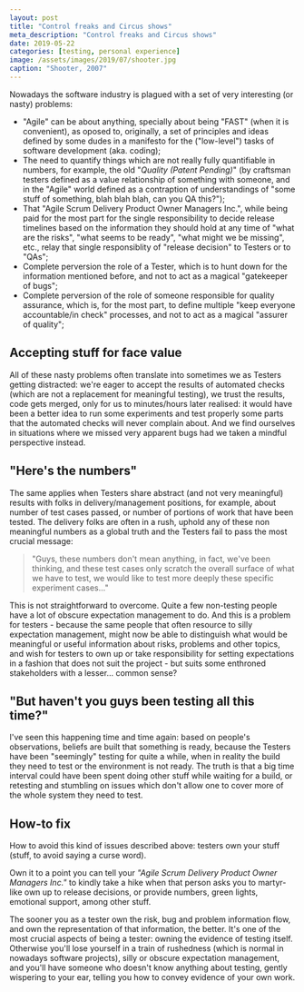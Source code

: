 ```yaml
---
layout: post
title: "Control freaks and Circus shows"
meta_description: "Control freaks and Circus shows"
date: 2019-05-22
categories: [testing, personal experience]
image: /assets/images/2019/07/shooter.jpg
caption: "Shooter, 2007"
---
```


Nowadays the software industry is plagued with a set of very interesting (or nasty) problems:

- "Agile" can be about anything, specially about being "FAST" (when it is convenient), as oposed to, originally, a set of principles and ideas defined by some dudes in a manifesto for the ("low-level") tasks of software development (aka. coding);
- The need to quantify things which are not really fully quantifiable in numbers, for example, the old "*Quality (Patent Pending)*" (by craftsman testers defined as a value relationship of something with someone, and in the "Agile" world defined as a contraption of understandings of "some stuff of something, blah blah blah, can you QA this?");
- That "Agile Scrum Delivery Product Owner Managers Inc.", while being paid for the most part for the single responsibility to decide release timelines based on the information they should hold at any time of "what are the risks", "what seems to be ready", "what might we be missing", etc., relay that single responsiblity of "release decision" to Testers or to "QAs";
- Complete perversion the role of a Tester, which is to hunt down for the information mentioned before, and not to act as a magical "gatekeeper of bugs";
- Complete perversion of the role of someone responsible for quality assurance, which is, for the most part, to define multiple "keep everyone accountable/in check" processes, and not to act as a magical "assurer of quality";


## Accepting stuff for face value

All of these nasty problems often translate into sometimes we as Testers getting distracted: we're eager to accept the results of automated checks (which are not a replacement for meaningful testing), we trust the results, code gets merged, only for us to minutes/hours later realised: it would have been a better idea to run some experiments and test properly some parts that the automated checks will never complain about. And we find ourselves in situations where we missed very apparent bugs had we taken a mindful perspective instead.


## "Here's the numbers"

The same applies when Testers share abstract (and not very meaningful) results with folks in delivery/management positions, for example, about number of test cases passed, or number of portions of work that have been tested. The delivery folks are often in a rush, uphold any of these non meaningful numbers as a global truth and the Testers fail to pass the most crucial message:
> "Guys, these numbers don't mean anything, in fact, we've been thinking, and these test cases only scratch the overall surface of what we have to test, we would like to test more deeply these specific experiment cases..."

This is not straightforward to overcome. Quite a few non-testing people have a lot of obscure expectation management to do. And this is a problem for testers - because the same people that often resource to silly expectation management, might now be able to distinguish what would be meaningful or useful information about risks, problems and other topics, and wish for testers to own up or take responsibility for setting expectations in a fashion that does not suit the project - but suits some enthroned stakeholders with a lesser... common sense?


## "But haven't you guys been testing all this time?"

I've seen this happening time and time again: based on people's observations, beliefs are built that something is ready, because the Testers have been "seemingly" testing for quite a while, when in reality the build they need to test or the environment is not ready. The truth is that a big time interval could have been spent doing other stuff while waiting for a build, or retesting and stumbling on issues which don't allow one to cover more of the whole system they need to test.

## How-to fix

How to avoid this kind of issues described above: testers own your stuff (stuff, to avoid saying a curse word).

Own it to a point you can tell your *"Agile Scrum Delivery Product Owner Managers Inc."* to kindly take a hike when that person asks you to martyr-like own up to release decisions, or provide numbers, green lights, emotional support, among other stuff.

The sooner you as a tester own the risk, bug and problem information flow, and own the representation of that information, the better. It's one of the most crucial aspects of being a tester: owning the evidence of testing itself. Otherwise you'll lose yourself in a train of rushedness (which is normal in nowadays software projects), silly or obscure expectation management, and you'll have someone who doesn't know anything about testing, gently wispering to your ear, telling you how to convey evidence of your own work.